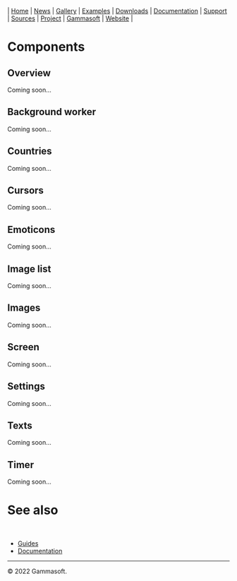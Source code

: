 | [Home](home.md) | [News](news.md) | [Gallery](gallery.md) | [Examples](examples.md) | [Downloads](downloads.md) | [Documentation](documentation.md) | [Support](support.md) | [Sources](https://github.com/gammasoft71/xtd) | [Project](https://sourceforge.net/projects/xtdpro/) | [Gammasoft](gammasoft.md) | [Website](https://gammasoft71.wixsite.com/xtdpro) |

# Components

## Overview

Coming soon...

## Background worker

Coming soon...

## Countries

Coming soon...

## Cursors

Coming soon...

## Emoticons

Coming soon...

## Image list

Coming soon...

## Images

Coming soon...

## Screen

Coming soon...

## Settings

Coming soon...

## Texts

Coming soon...

## Timer

Coming soon...

# See also
​
* [Guides](guides.md)
* [Documentation](documentation.md)

______________________________________________________________________________________________

© 2022 Gammasoft.
